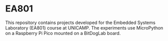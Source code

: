 # EA801
This repository contains projects developed for the Embedded Systems Laboratory (EA801) course at UNICAMP. The experiments use MicroPython on a Raspberry Pi Pico mounted on a BitDogLab board.

